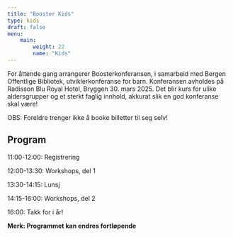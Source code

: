 ```yaml
---
title: "Booster Kids"
type: kids
draft: false
menu:
    main:
        weight: 22
        name: "Kids"
---
```


For åttende gang arrangerer Boosterkonferansen, i samarbeid med Bergen Offentlige Bibliotek, utviklerkonferanse for barn.
Konferansen avholdes på Radisson Blu Royal Hotel, Bryggen 30. mars 2025.
Det blir kurs for ulike aldersgrupper og et sterkt faglig innhold, akkurat slik en god konferanse skal være!

OBS: Foreldre trenger ikke å booke billetter til seg selv!

## Program

11:00-12:00: Registrering

12:00-13:30: Workshops, del 1

13:30-14:15: Lunsj

14:15-16:00: Workshops, del 2

16:00: Takk for i år!


**Merk: Programmet kan endres fortløpende**


